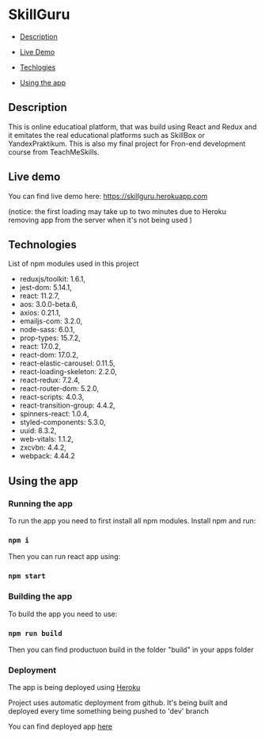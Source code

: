 # SkillGuru

- [Description](#Description)

- [Live Demo](#Live-demo)

- [Techlogies](#Technologies)

- [Using the app](#Using-the-app)

## Description

This is online educatioal platform, that was build using React and Redux and it emitates the real educational platforms such as SkillBox or YandexPraktikum. This is also my final project for Fron-end development course from TeachMeSkills.

## Live demo

You can find live demo here: https://skillguru.herokuapp.com

(notice: the first loading may take up to two minutes due to Heroku removing app from the server when it's not being used )

## Technologies 

List of npm modules used in this project

* reduxjs/toolkit: 1.6.1,
* jest-dom: 5.14.1, 
* react: 11.2.7,       
* aos: 3.0.0-beta.6,    
* axios: 0.21.1,       
* emailjs-com: 3.2.0,       
* node-sass: 6.0.1,    
* prop-types: 15.7.2,    
* react: 17.0.2,    
* react-dom: 17.0.2,    
* react-elastic-carousel: 0.11.5,      
* react-loading-skeleton: 2.2.0,    
* react-redux: 7.2.4,    
* react-router-dom: 5.2.0,   
* react-scripts: 4.0.3,    
* react-transition-group: 4.4.2,    
* spinners-react: 1.0.4,    
* styled-components: 5.3.0,    
* uuid: 8.3.2,   
* web-vitals: 1.1.2,    
* zxcvbn: 4.4.2,
* webpack: 4.44.2

## Using the app

### Running the app

To run the app you need to first install all npm modules. Install npm and run:

### `npm i`

Then you can run react app using:

### `npm start`

### Building the app 

To build the app you need to use: 

### `npm run build`

Then you can find productuon build in the folder "build" in your apps folder

### Deployment 

The app is being deployed using [Heroku](https://heroku.com/)

Project uses automatic deployment from github. It's being built and deployed every time something being pushed to 'dev' branch

You can find deployed app [here](https://skillguru.herokuapp.com)


